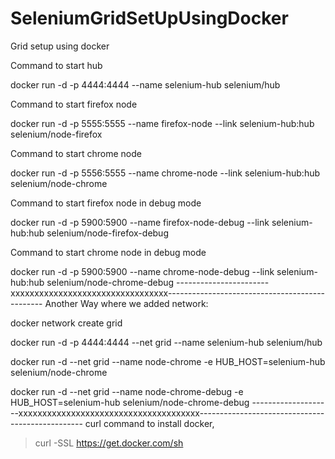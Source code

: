 # SeleniumGridSetUpUsingDocker
Grid setup using docker

Command to start hub

  docker run -d -p 4444:4444 --name selenium-hub selenium/hub

Command to start firefox node

  docker run -d -p 5555:5555 --name firefox-node --link selenium-hub:hub selenium/node-firefox

Command to start chrome node

  docker run -d -p 5556:5555 --name chrome-node --link selenium-hub:hub selenium/node-chrome

Command to start firefox node in debug mode

  docker run -d -p 5900:5900 --name firefox-node-debug --link selenium-hub:hub selenium/node-firefox-debug

Command to start chrome node in debug mode

  docker run -d -p 5900:5900 --name chrome-node-debug --link selenium-hub:hub selenium/node-chrome-debug
-----------------------xxxxxxxxxxxxxxxxxxxxxxxxxxxxxxxxx-----------------------------------------------
Another Way where we added network:

docker network create grid

docker run -d -p 4444:4444 --net grid --name selenium-hub selenium/hub

docker run -d --net grid --name node-chrome -e HUB_HOST=selenium-hub selenium/node-chrome

docker run -d --net grid --name node-chrome-debug -e HUB_HOST=selenium-hub selenium/node-chrome-debug
--------------------xxxxxxxxxxxxxxxxxxxxxxxxxxxxxxxxxxxxxx-------------------------------------------------
curl command to install docker,
>curl -SSL https://get.docker.com/sh

